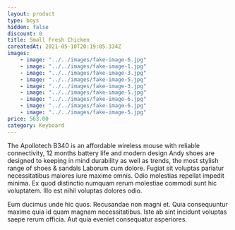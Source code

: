 ```yaml
---
layout: product
type: boys
hidden: false
discount: 0
title: Small Fresh Chicken
careatedAt: 2021-05-10T20:19:05.334Z
images:
    - image: "../../images/fake-image-6.jpg"
    - image: "../../images/fake-image-1.jpg"
    - image: "../../images/fake-image-3.jpg"
    - image: "../../images/fake-image-5.jpg"
    - image: "../../images/fake-image-3.jpg"
    - image: "../../images/fake-image-5.jpg"
    - image: "../../images/fake-image-6.jpg"
    - image: "../../images/fake-image-6.jpg"
    - image: "../../images/fake-image-5.jpg"
price: 563.00
category: Keyboard
---
```

The Apollotech B340 is an affordable wireless mouse with reliable connectivity, 12 months battery life and modern design
Andy shoes are designed to keeping in mind durability as well as trends, the most stylish range of shoes & sandals
Laborum cum dolore. Fugiat sit voluptas pariatur necessitatibus maiores iure maxime omnis. Odio molestias repellat impedit minima. Ex quod distinctio numquam rerum molestiae commodi sunt hic voluptatem. Illo est nihil voluptas dolores odio.
 Eum ducimus unde hic quos. Recusandae non magni et. Quia consequuntur maxime quia id quam magnam necessitatibus. Iste ab sint incidunt voluptas saepe rerum officia. Aut quia eveniet consequatur asperiores.
